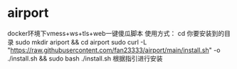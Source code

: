 # airport
docker环境下vmess+ws+tls+web一键傻瓜脚本
使用方式：
cd 你要安装到的目录
sudo mkdir ariport && cd airport
sudo curl -L "https://raw.githubusercontent.com/fan23333/airport/main/install.sh" -o ./install.sh && sudo bash ./install.sh
根据指引进行安装
